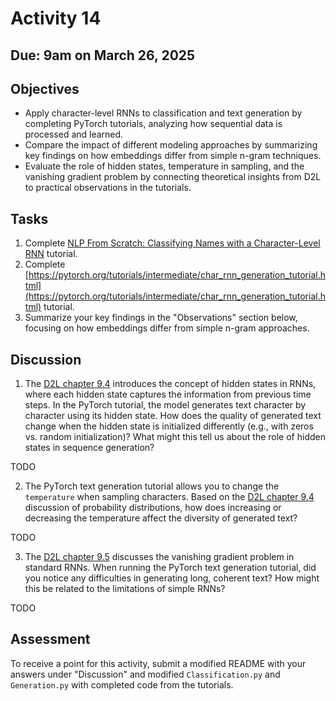 # Activity 14
## Due: 9am on March 26, 2025

## Objectives
- Apply character-level RNNs to classification and text generation by completing PyTorch tutorials, analyzing how sequential data is processed and learned.
- Compare the impact of different modeling approaches by summarizing key findings on how embeddings differ from simple n-gram techniques.
- Evaluate the role of hidden states, temperature in sampling, and the vanishing gradient problem by connecting theoretical insights from D2L to practical observations in the tutorials.

## Tasks

1. Complete [NLP From Scratch: Classifying Names with a Character-Level RNN](https://pytorch.org/tutorials/intermediate/char_rnn_classification_tutorial.html) tutorial.
2. Complete [https://pytorch.org/tutorials/intermediate/char_rnn_generation_tutorial.html](https://pytorch.org/tutorials/intermediate/char_rnn_generation_tutorial.html) tutorial.
3. Summarize your key findings in the "Observations" section below, focusing on how embeddings differ from simple n-gram approaches.

## Discussion

1. The [D2L chapter 9.4](https://d2l.ai/chapter_recurrent-neural-networks/rnn.html) introduces the concept of hidden states in RNNs, where each hidden state captures the information from previous time steps. In the PyTorch tutorial, the model generates text character by character using its hidden state. How does the quality of generated text change when the hidden state is initialized differently (e.g., with zeros vs. random initialization)? What might this tell us about the role of hidden states in sequence generation?

TODO

2. The PyTorch text generation tutorial allows you to change the `temperature` when sampling characters. Based on the [D2L chapter 9.4](https://d2l.ai/chapter_recurrent-neural-networks/rnn.html) discussion of probability distributions, how does increasing or decreasing the temperature affect the diversity of generated text?

TODO

3. The [D2L chapter 9.5](https://d2l.ai/chapter_recurrent-neural-networks/rnn-scratch.html) discusses the vanishing gradient problem in standard RNNs. When running the PyTorch text generation tutorial, did you notice any difficulties in generating long, coherent text? How might this be related to the limitations of simple RNNs?

TODO

## Assessment

To receive a point for this activity, submit a modified README with your answers under "Discussion" and modified `Classification.py` and `Generation.py` with completed code from the tutorials.
